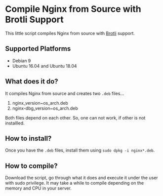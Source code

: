 # Compile Nginx from Source with Brotli Support

This little script compiles Nginx from source with [Brotli](https://opensource.googleblog.com/2015/09/introducing-brotli-new-compression.html) support.

## Supported Platforms

- Debian 9
- Ubuntu 16.04 and Ubuntu 18.04

## What does it do?

It compiles Nginx from source and creates two `.deb` files...

1. nginx_version~os_arch.deb
2. nginx-dbg_version~os_arch.deb

Both files depend on each other. So, one can not work, if other is not installled.

## How to install?

Once you have the `.deb` files, install them using `sudo dpkg -i nginx*.deb`.

## How to compile?

Download the script, go through what it does and execute it under the user with sudo privilege. It may take a while to compile depending on the memory and CPU in your server.
